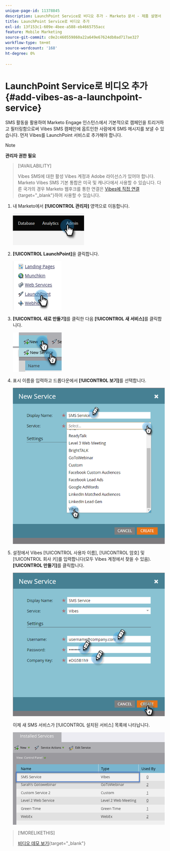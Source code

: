 ```yaml
---
unique-page-id: 11378845
description: LaunchPoint Service로 비디오 추가 - Marketo 문서 - 제품 설명서
title: LaunchPoint Service로 비디오 추가
exl-id: 13f153c1-609e-4bee-a588-eb4665755acc
feature: Mobile Marketing
source-git-commit: c0e2c460559860a22a649e67624db0ad717ae327
workflow-type: tm+mt
source-wordcount: '168'
ht-degree: 0%

---
```


# LaunchPoint Service로 비디오 추가 {#add-vibes-as-a-launchpoint-service}

SMS 활동을 활용하여 Marketo Engage 인스턴스에서 기본적으로 캠페인을 트리거하고 필터링함으로써 Vibes SMS 캠페인에 옵트인한 사람에게 SMS 메시지를 보낼 수 있습니다. 먼저 Vibes를 LaunchPoint 서비스로 추가해야 합니다.

>[!NOTE]
>
>**관리자 권한 필요**

>[!AVAILABILITY]
>
>Vibes SMS에 대한 활성 Vibes 계정과 Adobe 라이선스가 있어야 합니다. Marketo Vibes SMS 기본 통합은 미국 및 캐나다에서 사용할 수 있습니다. 다른 국가의 경우 Marketo 웹후크를 통한 연결은 [Vibes에 직접 연결](https://www.vibes.com/talk-to-sales){target="_blank"}하여 사용할 수 있습니다.

1. 내 Marketo에서 **[!UICONTROL 관리자]** 영역으로 이동합니다.

   ![](assets/add-vibes-as-a-launchpoint-service-1.png)

1. **[!UICONTROL LaunchPoint]**&#x200B;을 클릭합니다.

   ![](assets/add-vibes-as-a-launchpoint-service-2.png)

1. **[!UICONTROL 새로 만들기]**&#x200B;를 클릭한 다음 **[!UICONTROL 새 서비스]**&#x200B;를 클릭합니다.

   ![](assets/add-vibes-as-a-launchpoint-service-3.png)

1. 표시 이름을 입력하고 드롭다운에서 **[!UICONTROL 보기]**&#x200B;를 선택합니다.

   ![](assets/add-vibes-as-a-launchpoint-service-4.png)

1. 설정에서 Vibes [!UICONTROL 사용자 이름], [!UICONTROL 암호] 및 [!UICONTROL 회사 키]를 입력합니다(모두 Vibes 계정에서 찾을 수 있음). **[!UICONTROL 만들기]**&#x200B;를 클릭합니다.

   ![](assets/add-vibes-as-a-launchpoint-service-5.png)

   이제 새 SMS 서비스가 [!UICONTROL 설치된 서비스] 목록에 나타납니다.

   ![](assets/add-vibes-as-a-launchpoint-service-6.png)

>[!MORELIKETHIS]
>
>[비디오 데모 보기](https://vimeo.com/215233767/1ed136adbc){target="_blank"}

